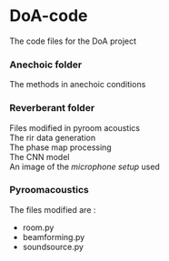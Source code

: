 # DoA-code
The code files for the DoA project

### Anechoic folder 
The methods in anechoic conditions

### Reverberant folder 
Files modified in pyroom acoustics   
The rir data generation   
The phase map processing   
The CNN model  
An image of the *microphone setup* used

### Pyroomacoustics
The files modified are :
* room.py
* beamforming.py
* soundsource.py
